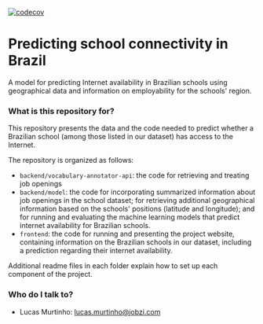 [![codecov](https://codecov.io/gh/Jobzi-Artificial-Intelligence/unicef-project/branch/development/graph/badge.svg)](https://codecov.io/gh/Jobzi-Artificial-Intelligence/unicef-project)

# Predicting school connectivity in Brazil #

A model for predicting Internet availability in Brazilian schools using geographical data and information on employability for the schools' region.

### What is this repository for? ###

This repository presents the data and the code needed to predict whether a Brazilian school (among those listed in our dataset) has access to the Internet.

The repository is organized as follows:

* `backend/vocabulary-annotator-api`: the code for retrieving and treating job openings
* `backend/model`: the code for incorporating summarized information about job openings in the school dataset; for retrieving additional geographical information based on the schools' positions (latitude and longitude); and for running and evaluating the machine learning models that predict internet availability for Brazilian schools.
* `frontend`: the code for running and presenting the project website, containing information on the Brazilian schools in our dataset, including a prediction regarding their internet availability.

Additional readme files in each folder explain how to set up each component of the project.

### Who do I talk to? ###

* Lucas Murtinho: [lucas.murtinho@jobzi.com](mailto:lucas.murtinho@jobzi.com)
